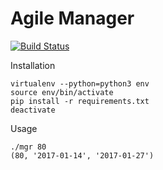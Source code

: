 # Agile Manager

[![Build Status](https://travis-ci.org/au9ustine/agile-manager.svg?branch=master)](https://travis-ci.org/au9ustine/agile-manager)

Installation

```
virtualenv --python=python3 env
source env/bin/activate
pip install -r requirements.txt
deactivate
```

Usage

```
./mgr 80
(80, '2017-01-14', '2017-01-27')
```
